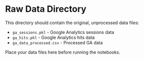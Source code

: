 # Raw Data Directory

This directory should contain the original, unprocessed data files:

- `ga_sessions.pkl` - Google Analytics sessions data
- `ga_hits.pkl` - Google Analytics hits data
- `ga_data_processed.csv` - Processed GA data

Place your data files here before running the notebooks.